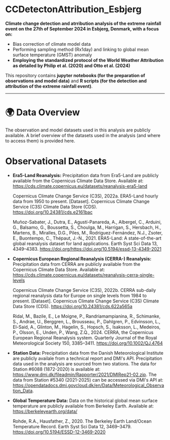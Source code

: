 # CCDetectonAttribution_Esbjerg

**Climate change detection and atrribution analysis of the extreme rainfall event on the 27th of September 2024 in Esbjerg, Denmark, with a focus on:**

- Bias correction of climate model data
- Performing sampling method (Rx1day) and linking to global mean surface temperature (GMST) anomaly
- **Employing the standardized protocol of the World Weather Attribution as detailed by Philip et al. (2020) and Otto et al. (2024)**

This repository contains **jupyter notebooks (for the preparation of observations and model data)** and **R scripts (for the detection and attribution of the extreme rainfall event)**.

---

# 🌍 Data Overview

The observation and model datasets used in this analysis are publicly available. A brief overview of the datasets used in the analysis (and where to access them) is provided here. 

# Observational Datasets

- **Era5-Land Reanalysis:** Precipitation data from Era5-Land are publicly available from the Copernicus Climate Data Store. Available at: https://cds.climate.copernicus.eu/datasets/reanalysis-era5-land

  Copernicus Climate Change Service (C3S), 2022a. ERA5-Land hourly data from 1950 to present. [Dataset]. Copernicus Climate Change Service (C3S) Climate Data Store (CDS).      https://doi.org/10.24381/cds.e2161bac 

  Muñoz-Sabater, J., Dutra, E., Agustí-Panareda, A., Albergel, C., Arduini, G., Balsamo, G., Boussetta, S., Choulga, M., Harrigan, S., Hersbach, H., Martens, B., Miralles,     D.G., Piles, M., Rodríguez-Fernández, N.J., Zsoter, E., Buontempo, C., Thépaut, J.-N., 2021. ERA5-Land: A state-of-the-art global reanalysis dataset for land                 applications.   Earth Syst Sci Data 13, 4349–4383. https://doi.org/https://doi.org/10.5194/essd-13-4349-2021

- **Copernicus European Regional Reanalysis (CERRA-) Reanalysis:** Precipitation data from CERRA are publicly available from the Copernicus Climate Data Store. Available at: https://cds.climate.copernicus.eu/datasets/reanalysis-cerra-single-levels

  Copernicus Climate Change Service (C3S), 2022b. CERRA sub-daily regional reanalysis data for Europe on single levels from 1984 to present. [Dataset]. Copernicus Climate      Change Service (C3S) Climate Data Store (CDS). https://doi.org/10.24381/cds.622a565a 

  Ridal, M., Bazile, E., Le Moigne, P., Randriamampianina, R., Schimanke, S., Andrae, U., Berggren, L., Brousseau, P., Dahlgren, P., Edvinsson, L., El-Said, A., Glinton, M.,   Hagelin, S., Hopsch, S., Isaksson, L., Medeiros, P., Olsson, E., Unden, P., Wang, Z.Q., 2024. CERRA, the Copernicus European Regional Reanalysis system. Quarterly Journal    of the Royal Meteorological Society 150, 3385–3411. https://doi.org/10.1002/QJ.4764 

- **Station Data:** Precipitation data from the Danish Meteorological Institute are publicly availale from a technical report and DMI's API. Precipitation data used in the analysis are sourced from two stations. The data for Station #6088 (1872-2020) is available at: https://www.dmi.dk/fileadmin/Rapporter/2021/DMIRep21-02.zip. The data from Station #5340 (2021-2025) can be accessed via DMI's API at: https://opendatadocs.dmi.govcloud.dk/en/Data/Meteorological_Observation_Data.

- **Global Temperature Data:** Data on the historical global mean surface temperature are publicly available from Berkeley Earth. Available at: https://berkeleyearth.org/data/

  Rohde, R.A., Hausfather, Z., 2020. The Berkeley Earth Land/Ocean Temperature Record. Earth Syst Sci Data 12, 3469–3479. https://doi.org/10.5194/ESSD-12-3469-2020 


